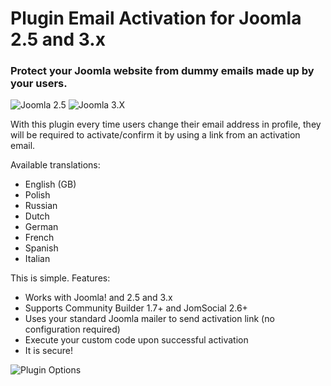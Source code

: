 Plugin Email Activation for Joomla 2.5 and 3.x
==============================================

### Protect your Joomla website from dummy emails made up by your users.

![Joomla 2.5](http://extensions.joomla.org/images/jed/compat_25.png "Joomla! 2.5 native")
![Joomla 3.X](http://extensions.joomla.org/images/jed/compat_30.png "Joomla! 3.x native")

With this plugin every time users change their email address in profile, they will be required to activate/confirm it by using a link from an activation email.

Available translations:
- English (GB)
- Polish
- Russian
- Dutch
- German
- French
- Spanish
- Italian

This is simple. Features:
- Works with Joomla! and 2.5 and 3.x
- Supports Community Builder 1.7+ and JomSocial 2.6+
- Uses your standard Joomla mailer to send activation link (no configuration required)
- Execute your custom code upon successful activation
- It is secure!

![Plugin Options](http://email-act.woodzu.vipserv.org/images/demo/activation_3x.png "Plugin options")
